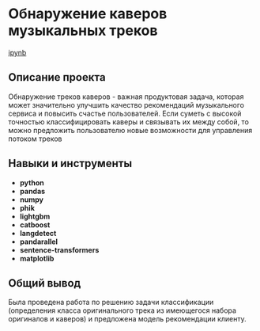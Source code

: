 # Обнаружение каверов музыкальных треков

[ipynb](https://github.com/EktTitova/Projects/blob/main/Telecom-customer-churn/%D0%A2%D0%B5%D0%BB%D0%B5%D0%BA%D0%BE%D0%BC.ipynb)

## Описание проекта

Обнаружение треков каверов - важная продуктовая задача, которая может значительно улучшить качество рекомендаций музыкального сервиса и повысить счастье пользователей. Если суметь с высокой точностью классифицировать каверы и связывать их между собой, то можно предложить пользователю новые возможности для управления потоком треков

## Навыки и инструменты

- **python**
- **pandas**
- **numpy**
- **phik**
- **lightgbm**
- **catboost**
- **langdetect**
- **pandarallel**
- **sentence-transformers**
- **matplotlib**

## 

## Общий вывод

Была проведена работа по решению задачи классификации (определения класса оригинального трека из имеющегося набора оригиналов и каверов) и предложена модель рекомендации клиенту.
